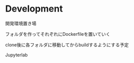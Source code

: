 # Development
開発環境置き場

フォルダを作ってそれぞれにDockerfileを置いていく

clone後に各フォルダに移動してからbuildするようにする予定

Jupyterlab
